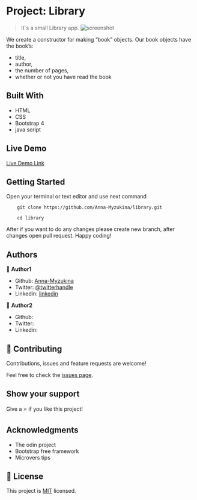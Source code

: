 # Project: Library

> It`s a small Library app.
![screenshot](./app_screenshot.png)

We create a constructor for making “book” objects. Our book objects have the book’s:
* title, 
* author, 
* the number of pages, 
* whether or not you have read the book

## Built With

- HTML
- CSS
- Bootstrap 4
- java script

## Live Demo

[Live Demo Link](https://livedemo.com)


## Getting Started

Open your terminal or text editor and use next command

        git clone https://github.com/Anna-Myzukina/library.git

        cd library

After if you want to do any changes please create new branch, after changes open pull request.
Happy coding! 



## Authors

👤 **Author1**

- Github: [Anna-Myzukina](https://github.com/Anna-Myzukina)
- Twitter: [@twitterhandle](https://twitter.com/AnnaMuzykina)
- Linkedin: [linkedin](https://www.linkedin.com/in/ann-muzykina/)

👤 **Author2**

- Github: [](https://github.com/githubhandle)
- Twitter: [](https://twitter.com/twitterhandle)
- Linkedin: [](https://linkedin.com/linkedinhandle)

## 🤝 Contributing

Contributions, issues and feature requests are welcome!

Feel free to check the [issues page](issues/).

## Show your support

Give a ⭐️ if you like this project!

## Acknowledgments

- The odin project
- Bootstrap free framework
- Microvers tips

## 📝 License

This project is [MIT](lic.url) licensed.